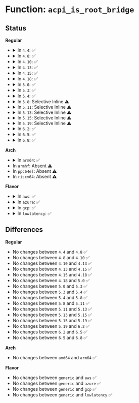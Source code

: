 # Function: <code>acpi_is_root_bridge</code>

## Status
<b>Regular</b>
<ul>
<li>
<details>
<summary>In <code>4.4</code>: ✅</summary>

```c
int acpi_is_root_bridge(acpi_handle handle);
```

**Collision:** Unique Global

**Inline:** No

**Transformation:** False

**Instances:**

```
In drivers/acpi/pci_root.c (ffffffff8148545a)
Location: drivers/acpi/pci_root.c:83
Inline: False
Direct callers:
  - drivers/pci/hotplug/acpi_pcihp.c:acpi_get_hp_hw_control_from_firmware
  - drivers/pci/pci-acpi.c:pci_get_hp_params
  - drivers/acpi/pci_root.c:acpi_get_pci_dev
```
**Symbols:**

```
ffffffff8148545a-ffffffff814854b4: acpi_is_root_bridge (STB_GLOBAL)
```
</details>
</li>
<li>
<details>
<summary>In <code>4.8</code>: ✅</summary>

```c
int acpi_is_root_bridge(acpi_handle handle);
```

**Collision:** Unique Global

**Inline:** No

**Transformation:** False

**Instances:**

```
In drivers/acpi/pci_root.c (ffffffff814d3fe4)
Location: drivers/acpi/pci_root.c:83
Inline: False
Direct callers:
  - drivers/pci/hotplug/acpi_pcihp.c:acpi_get_hp_hw_control_from_firmware
  - drivers/pci/pci-acpi.c:pci_get_hp_params
  - drivers/acpi/pci_root.c:acpi_get_pci_dev
```
**Symbols:**

```
ffffffff814d3fe4-ffffffff814d403e: acpi_is_root_bridge (STB_GLOBAL)
```
</details>
</li>
<li>
<details>
<summary>In <code>4.10</code>: ✅</summary>

```c
int acpi_is_root_bridge(acpi_handle handle);
```

**Collision:** Unique Global

**Inline:** No

**Transformation:** False

**Instances:**

```
In drivers/acpi/pci_root.c (ffffffff814f6633)
Location: drivers/acpi/pci_root.c:83
Inline: False
Direct callers:
  - drivers/pci/hotplug/acpi_pcihp.c:acpi_get_hp_hw_control_from_firmware
  - drivers/pci/pci-acpi.c:pci_get_hp_params
  - drivers/acpi/pci_root.c:acpi_get_pci_dev
```
**Symbols:**

```
ffffffff814f6633-ffffffff814f668d: acpi_is_root_bridge (STB_GLOBAL)
```
</details>
</li>
<li>
<details>
<summary>In <code>4.13</code>: ✅</summary>

```c
int acpi_is_root_bridge(acpi_handle handle);
```

**Collision:** Unique Global

**Inline:** No

**Transformation:** False

**Instances:**

```
In drivers/acpi/pci_root.c (ffffffff81504c40)
Location: drivers/acpi/pci_root.c:83
Inline: False
Direct callers:
  - drivers/pci/hotplug/acpi_pcihp.c:acpi_get_hp_hw_control_from_firmware
  - drivers/pci/pci-acpi.c:pci_get_hp_params
  - drivers/acpi/pci_root.c:acpi_get_pci_dev
```
**Symbols:**

```
ffffffff81504c40-ffffffff81504c9a: acpi_is_root_bridge (STB_GLOBAL)
```
</details>
</li>
<li>
<details>
<summary>In <code>4.15</code>: ✅</summary>

```c
int acpi_is_root_bridge(acpi_handle handle);
```

**Collision:** Unique Global

**Inline:** No

**Transformation:** False

**Instances:**

```
In drivers/acpi/pci_root.c (ffffffff81546f60)
Location: drivers/acpi/pci_root.c:84
Inline: False
Direct callers:
  - drivers/pci/hotplug/acpi_pcihp.c:acpi_get_hp_hw_control_from_firmware
  - drivers/pci/pci-acpi.c:pci_get_hp_params
  - drivers/acpi/pci_root.c:acpi_get_pci_dev
```
**Symbols:**

```
ffffffff81546f60-ffffffff81546fba: acpi_is_root_bridge (STB_GLOBAL)
```
</details>
</li>
<li>
<details>
<summary>In <code>4.18</code>: ✅</summary>

```c
int acpi_is_root_bridge(acpi_handle handle);
```

**Collision:** Unique Global

**Inline:** No

**Transformation:** False

**Instances:**

```
In drivers/acpi/pci_root.c (ffffffff8157d010)
Location: drivers/acpi/pci_root.c:84
Inline: False
Direct callers:
  - drivers/pci/hotplug/acpi_pcihp.c:acpi_get_hp_hw_control_from_firmware
  - drivers/pci/pci-acpi.c:pci_get_hp_params
  - drivers/acpi/pci_root.c:acpi_get_pci_dev
```
**Symbols:**

```
ffffffff8157d010-ffffffff8157d06a: acpi_is_root_bridge (STB_GLOBAL)
```
</details>
</li>
<li>
<details>
<summary>In <code>5.0</code>: ✅</summary>

```c
int acpi_is_root_bridge(acpi_handle handle);
```

**Collision:** Unique Global

**Inline:** No

**Transformation:** False

**Instances:**

```
In drivers/acpi/pci_root.c (ffffffff81594cf0)
Location: drivers/acpi/pci_root.c:84
Inline: False
Direct callers:
  - drivers/pci/pci-acpi.c:pci_get_hp_params
  - drivers/pci/hotplug/acpi_pcihp.c:acpi_get_hp_hw_control_from_firmware
  - drivers/acpi/pci_root.c:acpi_get_pci_dev
```
**Symbols:**

```
ffffffff81594cf0-ffffffff81594d4a: acpi_is_root_bridge (STB_GLOBAL)
```
</details>
</li>
<li>
<details>
<summary>In <code>5.3</code>: ✅</summary>

```c
int acpi_is_root_bridge(acpi_handle handle);
```

**Collision:** Unique Global

**Inline:** No

**Transformation:** False

**Instances:**

```
In drivers/acpi/pci_root.c (ffffffff815c5da0)
Location: drivers/acpi/pci_root.c:71
Inline: False
Direct callers:
  - drivers/pci/pci-acpi.c:pci_acpi_program_hp_params
  - drivers/pci/hotplug/acpi_pcihp.c:acpi_get_hp_hw_control_from_firmware
  - drivers/acpi/pci_root.c:acpi_get_pci_dev
```
**Symbols:**

```
ffffffff815c5da0-ffffffff815c5dfd: acpi_is_root_bridge (STB_GLOBAL)
```
</details>
</li>
<li>
<details>
<summary>In <code>5.4</code>: ✅</summary>

```c
int acpi_is_root_bridge(acpi_handle handle);
```

**Collision:** Unique Global

**Inline:** No

**Transformation:** False

**Instances:**

```
In drivers/acpi/pci_root.c (ffffffff815e6fd0)
Location: drivers/acpi/pci_root.c:70
Inline: False
Direct callers:
  - drivers/pci/pci-acpi.c:pci_acpi_program_hp_params
  - drivers/pci/hotplug/acpi_pcihp.c:acpi_get_hp_hw_control_from_firmware
  - drivers/acpi/pci_root.c:acpi_get_pci_dev
```
**Symbols:**

```
ffffffff815e6fd0-ffffffff815e702d: acpi_is_root_bridge (STB_GLOBAL)
```
</details>
</li>
<li>
<details>
<summary>In <code>5.8</code>: Selective Inline ⚠️</summary>

```c
int acpi_is_root_bridge(acpi_handle handle);
```

**Collision:** Unique Global

**Inline:** Selective

**Transformation:** False

**Instances:**

```
In drivers/acpi/pci_root.c (ffffffff81693279)
Location: drivers/acpi/pci_root.c:70
Inline: True
Inline callers:
  - drivers/acpi/pci_root.c:acpi_get_pci_dev
Direct callers:
  - drivers/pci/pci-acpi.c:pci_acpi_program_hp_params
  - drivers/pci/hotplug/acpi_pcihp.c:acpi_get_hp_hw_control_from_firmware
```
**Symbols:**

```
ffffffff81692800-ffffffff8169285d: acpi_is_root_bridge (STB_GLOBAL)
```
</details>
</li>
<li>
<details>
<summary>In <code>5.11</code>: Selective Inline ⚠️</summary>

```c
int acpi_is_root_bridge(acpi_handle handle);
```

**Collision:** Unique Global

**Inline:** Selective

**Transformation:** False

**Instances:**

```
In drivers/acpi/pci_root.c (ffffffff816b0d49)
Location: drivers/acpi/pci_root.c:68
Inline: True
Inline callers:
  - drivers/acpi/pci_root.c:acpi_get_pci_dev
Direct callers:
  - drivers/pci/pci-acpi.c:pci_acpi_program_hp_params
  - drivers/pci/hotplug/acpi_pcihp.c:acpi_get_hp_hw_control_from_firmware
```
**Symbols:**

```
ffffffff816b0240-ffffffff816b029d: acpi_is_root_bridge (STB_GLOBAL)
```
</details>
</li>
<li>
<details>
<summary>In <code>5.13</code>: Selective Inline ⚠️</summary>

```c
int acpi_is_root_bridge(acpi_handle handle);
```

**Collision:** Unique Global

**Inline:** Selective

**Transformation:** False

**Instances:**

```
In drivers/acpi/pci_root.c (ffffffff81692f19)
Location: drivers/acpi/pci_root.c:66
Inline: True
Inline callers:
  - drivers/acpi/pci_root.c:acpi_get_pci_dev
Direct callers:
  - drivers/pci/pci-acpi.c:pci_acpi_program_hp_params
  - drivers/pci/hotplug/acpi_pcihp.c:acpi_get_hp_hw_control_from_firmware
```
**Symbols:**

```
ffffffff81692820-ffffffff8169287d: acpi_is_root_bridge (STB_GLOBAL)
```
</details>
</li>
<li>
<details>
<summary>In <code>5.15</code>: Selective Inline ⚠️</summary>

```c
int acpi_is_root_bridge(acpi_handle handle);
```

**Collision:** Unique Global

**Inline:** Selective

**Transformation:** False

**Instances:**

```
In drivers/acpi/pci_root.c (ffffffff81708a69)
Location: drivers/acpi/pci_root.c:68
Inline: True
Inline callers:
  - drivers/acpi/pci_root.c:acpi_get_pci_dev
Direct callers:
  - drivers/pci/pci-acpi.c:pci_acpi_program_hp_params
  - drivers/pci/hotplug/acpi_pcihp.c:acpi_get_hp_hw_control_from_firmware
```
**Symbols:**

```
ffffffff81708370-ffffffff817083cd: acpi_is_root_bridge (STB_GLOBAL)
```
</details>
</li>
<li>
<details>
<summary>In <code>5.19</code>: Selective Inline ⚠️</summary>

```c
int acpi_is_root_bridge(acpi_handle handle);
```

**Collision:** Unique Global

**Inline:** Selective

**Transformation:** False

**Instances:**

```
In drivers/acpi/pci_root.c (ffffffff81836e31)
Location: drivers/acpi/pci_root.c:66
Inline: True
Inline callers:
  - drivers/acpi/pci_root.c:acpi_get_pci_dev
Direct callers:
  - drivers/pci/pci-acpi.c:pci_acpi_program_hp_params
  - drivers/pci/hotplug/acpi_pcihp.c:acpi_get_hp_hw_control_from_firmware
```
**Symbols:**

```
ffffffff818366e0-ffffffff81836716: acpi_is_root_bridge (STB_GLOBAL)
```
</details>
</li>
<li>
<details>
<summary>In <code>6.2</code>: ✅</summary>

```c
int acpi_is_root_bridge(acpi_handle handle);
```

**Collision:** Unique Global

**Inline:** No

**Transformation:** False

**Instances:**

```
In drivers/acpi/pci_root.c (ffffffff8196a780)
Location: drivers/acpi/pci_root.c:66
Inline: False
Direct callers:
  - drivers/pci/pci-acpi.c:pci_acpi_program_hp_params
  - drivers/pci/hotplug/acpi_pcihp.c:acpi_get_hp_hw_control_from_firmware
```
**Symbols:**

```
ffffffff8196a780-ffffffff8196a7b6: acpi_is_root_bridge (STB_GLOBAL)
```
</details>
</li>
<li>
<details>
<summary>In <code>6.5</code>: ✅</summary>

```c
int acpi_is_root_bridge(acpi_handle handle);
```

**Collision:** Unique Global

**Inline:** No

**Transformation:** False

**Instances:**

```
In drivers/acpi/pci_root.c (ffffffff819b0d40)
Location: drivers/acpi/pci_root.c:66
Inline: False
Direct callers:
  - drivers/pci/pci-acpi.c:pci_acpi_program_hp_params
  - drivers/pci/hotplug/acpi_pcihp.c:acpi_get_hp_hw_control_from_firmware
```
**Symbols:**

```
ffffffff819b0d40-ffffffff819b0d76: acpi_is_root_bridge (STB_GLOBAL)
```
</details>
</li>
<li>
<details>
<summary>In <code>6.8</code>: ✅</summary>

```c
int acpi_is_root_bridge(acpi_handle handle);
```

**Collision:** Unique Global

**Inline:** No

**Transformation:** False

**Instances:**

```
In drivers/acpi/pci_root.c (ffffffff819fb220)
Location: drivers/acpi/pci_root.c:66
Inline: False
Direct callers:
  - drivers/pci/pci-acpi.c:pci_acpi_program_hp_params
  - drivers/pci/hotplug/acpi_pcihp.c:acpi_get_hp_hw_control_from_firmware
```
**Symbols:**

```
ffffffff819fb220-ffffffff819fb256: acpi_is_root_bridge (STB_GLOBAL)
```
</details>
</li>
</ul>
<b>Arch</b>
<ul>
<li>
<details>
<summary>In <code>arm64</code>: ✅</summary>

```c
int acpi_is_root_bridge(acpi_handle handle);
```

**Collision:** Unique Global

**Inline:** No

**Transformation:** False

**Instances:**

```
In drivers/acpi/pci_root.c (ffff800010774190)
Location: drivers/acpi/pci_root.c:70
Inline: False
Direct callers:
  - drivers/pci/pci-acpi.c:pci_acpi_program_hp_params
  - drivers/pci/hotplug/acpi_pcihp.c:acpi_get_hp_hw_control_from_firmware
  - drivers/acpi/pci_root.c:acpi_get_pci_dev
```
**Symbols:**

```
ffff800010774190-ffff80001077420c: acpi_is_root_bridge (STB_GLOBAL)
```
</details>
</li>
<li>
In <code>armhf</code>: Absent ⚠️
</li>
<li>
In <code>ppc64el</code>: Absent ⚠️
</li>
<li>
In <code>riscv64</code>: Absent ⚠️
</li>
</ul>
<b>Flavor</b>
<ul>
<li>
<details>
<summary>In <code>aws</code>: ✅</summary>

```c
int acpi_is_root_bridge(acpi_handle handle);
```

**Collision:** Unique Global

**Inline:** No

**Transformation:** False

**Instances:**

```
In drivers/acpi/pci_root.c (ffffffff815d82b0)
Location: drivers/acpi/pci_root.c:70
Inline: False
Direct callers:
  - drivers/pci/pci-acpi.c:pci_acpi_program_hp_params
  - drivers/pci/hotplug/acpi_pcihp.c:acpi_get_hp_hw_control_from_firmware
  - drivers/acpi/pci_root.c:acpi_get_pci_dev
```
**Symbols:**

```
ffffffff815d82b0-ffffffff815d830d: acpi_is_root_bridge (STB_GLOBAL)
```
</details>
</li>
<li>
<details>
<summary>In <code>azure</code>: ✅</summary>

```c
int acpi_is_root_bridge(acpi_handle handle);
```

**Collision:** Unique Global

**Inline:** No

**Transformation:** False

**Instances:**

```
In drivers/acpi/pci_root.c (ffffffff815c1ea0)
Location: drivers/acpi/pci_root.c:70
Inline: False
Direct callers:
  - drivers/pci/pci-acpi.c:pci_acpi_program_hp_params
  - drivers/pci/hotplug/acpi_pcihp.c:acpi_get_hp_hw_control_from_firmware
  - drivers/acpi/pci_root.c:acpi_get_pci_dev
```
**Symbols:**

```
ffffffff815c1ea0-ffffffff815c1efd: acpi_is_root_bridge (STB_GLOBAL)
```
</details>
</li>
<li>
<details>
<summary>In <code>gcp</code>: ✅</summary>

```c
int acpi_is_root_bridge(acpi_handle handle);
```

**Collision:** Unique Global

**Inline:** No

**Transformation:** False

**Instances:**

```
In drivers/acpi/pci_root.c (ffffffff815db2b0)
Location: drivers/acpi/pci_root.c:70
Inline: False
Direct callers:
  - drivers/pci/pci-acpi.c:pci_acpi_program_hp_params
  - drivers/pci/hotplug/acpi_pcihp.c:acpi_get_hp_hw_control_from_firmware
  - drivers/acpi/pci_root.c:acpi_get_pci_dev
```
**Symbols:**

```
ffffffff815db2b0-ffffffff815db30d: acpi_is_root_bridge (STB_GLOBAL)
```
</details>
</li>
<li>
<details>
<summary>In <code>lowlatency</code>: ✅</summary>

```c
int acpi_is_root_bridge(acpi_handle handle);
```

**Collision:** Unique Global

**Inline:** No

**Transformation:** False

**Instances:**

```
In drivers/acpi/pci_root.c (ffffffff815f5170)
Location: drivers/acpi/pci_root.c:70
Inline: False
Direct callers:
  - drivers/pci/pci-acpi.c:pci_acpi_program_hp_params
  - drivers/pci/hotplug/acpi_pcihp.c:acpi_get_hp_hw_control_from_firmware
  - drivers/acpi/pci_root.c:acpi_get_pci_dev
```
**Symbols:**

```
ffffffff815f5170-ffffffff815f51cd: acpi_is_root_bridge (STB_GLOBAL)
```
</details>
</li>
</ul>

## Differences
<b>Regular</b>
<ul>
<li>
No changes between <code>4.4</code> and <code>4.8</code> ✅
</li>
<li>
No changes between <code>4.8</code> and <code>4.10</code> ✅
</li>
<li>
No changes between <code>4.10</code> and <code>4.13</code> ✅
</li>
<li>
No changes between <code>4.13</code> and <code>4.15</code> ✅
</li>
<li>
No changes between <code>4.15</code> and <code>4.18</code> ✅
</li>
<li>
No changes between <code>4.18</code> and <code>5.0</code> ✅
</li>
<li>
No changes between <code>5.0</code> and <code>5.3</code> ✅
</li>
<li>
No changes between <code>5.3</code> and <code>5.4</code> ✅
</li>
<li>
No changes between <code>5.4</code> and <code>5.8</code> ✅
</li>
<li>
No changes between <code>5.8</code> and <code>5.11</code> ✅
</li>
<li>
No changes between <code>5.11</code> and <code>5.13</code> ✅
</li>
<li>
No changes between <code>5.13</code> and <code>5.15</code> ✅
</li>
<li>
No changes between <code>5.15</code> and <code>5.19</code> ✅
</li>
<li>
No changes between <code>5.19</code> and <code>6.2</code> ✅
</li>
<li>
No changes between <code>6.2</code> and <code>6.5</code> ✅
</li>
<li>
No changes between <code>6.5</code> and <code>6.8</code> ✅
</li>
</ul>
<b>Arch</b>
<ul>
<li>
No changes between <code>amd64</code> and <code>arm64</code> ✅
</li>
</ul>
<b>Flavor</b>
<ul>
<li>
No changes between <code>generic</code> and <code>aws</code> ✅
</li>
<li>
No changes between <code>generic</code> and <code>azure</code> ✅
</li>
<li>
No changes between <code>generic</code> and <code>gcp</code> ✅
</li>
<li>
No changes between <code>generic</code> and <code>lowlatency</code> ✅
</li>
</ul>
